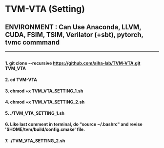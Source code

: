 # TVM-VTA (Setting)

## ENVIRONMENT : Can Use Anaconda, LLVM, CUDA, FSIM, TSIM, Verilator (+sbt), pytorch, tvmc commmand
-----
## <Write command in HOME directory>

#### 1.   git clone --recursive https://github.com/aiha-lab/TVM-VTA.git TVM_VTA
  
#### 2.   cd TVM-VTA
  
#### 3.   chmod +x TVM_VTA_SETTING_1.sh

#### 4.   chmod +x TVM_VTA_SETTING_2.sh

#### 5.   ./TVM_VTA_SETTING_1.sh

#### 6.   Like last comment in terminal, do "source ~/.bashrc" and revise '$HOME/tvm/build/config.cmake' file.

#### 7.   ./TVM_VTA_SETTING_2.sh

